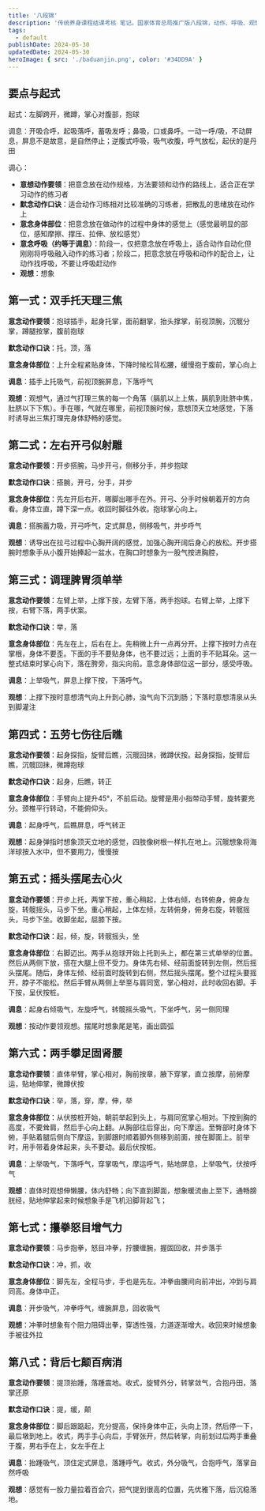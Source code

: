 ```yaml
---
title: '八段锦'
description: '传统养身课程结课考核 笔记。国家体育总局推广版八段锦，动作、呼吸、观想等要领摘要'
tags:
  - default
publishDate: 2024-05-30
updatedDate: 2024-05-30
heroImage: { src: './baduanjin.png', color: '#34DD9A' }
---
```


## 要点与起式
起式：左脚跨开，微蹲，掌心对腹部，抱球

调息：开吸合呼，起吸落呼，蓄吸发呼；鼻吸，口或鼻呼。一动一呼/吸，不动屏息，屏息不是故意，是自然停止；逆腹式呼吸，吸气收腹，呼气放松，起伏的是丹田

调心：
- **意想动作要领**：把意念放在动作规格，方法要领和动作的路线上，适合正在学习动作的练习者
- **默念动作口诀**：适合动作习练相对比较准确的习练者，把散乱的思绪放在动作上
- **意念身体部位**：把意念放在做动作的过程中身体的感觉上（感觉最明显的部位，感知摩擦、撑压、拉伸、放松感觉）
- **意念呼吸（约等于调息）**：阶段一，仅把意念放在呼吸上，适合动作自动化但刚刚将呼吸融入动作的练习者；阶段二，把意念放在呼吸和动作的配合上，让动作找呼吸，不要让呼吸赶动作
- **观想**：想象


## 第一式：双手托天理三焦
**意念动作要领**：抱球插手，起身托掌，面前翻掌，抬头撑掌，前视顶腕，沉髋分掌，蹲腿按掌，腹前抱球

**默念动作口诀**：托，顶，落

**意念身体部位**：上升全程紧贴身体，下降时候松背松腰，缓慢抱于腹前，掌心向上

**调息**：插手上托吸气，前视顶腕屏息，下落呼气

**观想**：观想气，通过气打理三焦的每一个角落（膈肌以上上焦，膈肌到肚脐中焦，肚脐以下下焦）。手在哪，气就在哪里，前视顶腕时候，意想顶天立地感觉，下落时诱导出三焦打理完身体舒畅的感觉。

## 第二式：左右开弓似射雕
**意念动作要领**：开步搭腕，马步开弓，侧移分手，并步抱球

**默念动作口诀**：搭腕，开弓，分手，并步

**意念身体部位**：先左开后右开，哪脚出哪手在外。开弓、分手时候朝着开的方向看。身体立直，蹲下深一点。收回时脚往外收。抱球掌心向上。

**调息**：搭腕蓄力吸，开弓呼气，定式屏息，侧移吸气，并步呼气

**观想**：诱导出在拉弓过程中心胸开阔的感觉，加强心胸开阔后身心的放松。开步搭腕时想象手从小腹开始捧起一盆水，在胸口时想象为一股气按进胸腔，

## 第三式：调理脾胃须单举
**意念动作要领**：左臂上举，上撑下按，左臂下落，两手抱球。右臂上举，上撑下按，右臂下落，两手伏案。

**默念动作口诀**：举，落

**意念身体部位**：先左在上，后右在上。先稍微上升一点再分开。上撑下按时力点在掌根，身体不要歪。下面的手不要贴身体，也不要过远；上面的手不贴耳朵。这一整式结束时掌心向下，落在胯旁，指尖向前。意念身体部位这一部分，感受呼吸。

**调息**：上举吸气，屏息上撑下按，下落呼气。

**观想**：上撑下按时意想清气向上升到心肺，浊气向下沉到肠；下落时意想清泉从头到脚灌注

## 第四式：五劳七伤往后瞧
**意念动作要领**：起身探指，旋臂后瞧，沉髋回抹，微蹲伏按。起身探指，旋臂后瞧，沉髋回抹，微蹲抱球

**默念动作口诀**：起身，后瞧，转正

**意念身体部位**：手臂向上提升45°，不前后动。旋臂是用小指带动手臂，旋转要充分。颈椎平行转动，不能俯仰头。

**调息**：起身呼气，后瞧屏息，呼气转正

**观想**：起身弹指时想象顶天立地的感觉，四肢像树根一样扎在地上。沉髋想象将海洋球按入水中，但不要用力，慢慢按

## 第五式：摇头摆尾去心火
**意念动作要领**：开步上托，两掌下按，重心稍起，上体右倾，右转俯身，俯身左旋，转髋摇头，马步下坐。重心稍起，上体左倾，左转俯身，俯身右旋，转髋摇头，马步下坐。收脚坐起，屈膝下按。

**默念动作口诀**：起，倾，旋，转髋摇头，坐

**意念身体部位**：右脚迈出。两手从抱球开始上托到头上，都在第三式单举的位置。然后从两侧下放，搭在大腿上但不受力。身体先右倾、经前面旋转到左侧，然后摇头摆尾。随后，身体左倾、经前面时旋转到右侧，然后摇头摆尾。整个过程头要摇开，脖子不能松。然后手臂从两侧上举至与肩同宽，掌心相对，此时收回右脚。手下按，呈伏按桩。

**调息**：起身右倾吸气，左旋呼气，转髋摇头吸气，下坐呼气，另一侧同理

**观想**：按动作要领观想。摆尾时想象尾是笔，画出圆弧

## 第六式：两手攀足固肾腰
**意念动作要领**：直体举臂，掌心相对，胸前按章，腋下穿掌，直立按摩，前俯摩运，贴地伸掌，微蹲伏按

**默念动作口诀**：举，落，穿，摩，伸，举

**意念身体部位**：从伏按桩开始，朝前举起到头上，与肩同宽掌心相对。下按到胸的高度，不要耸肩，然后手心向上翻。从胸部往后穿出，向下摩运。至臀部时身体下俯，手贴着腿后侧向下摩运，到脚跟时顺着脚外侧移到前面，按在脚面上。前举时，用手带着身体起来，头不要动。最后伏按桩。

**调息**：上举吸气，下落呼气，穿掌吸气，摩运呼气，贴地屏息，上举吸气，伏按呼气

**观想**：直体时观想伸懒腰，体内舒畅；向下直到脚面，想象暖流由上至下，通畅膀胱经，贴地伸掌起来时候想象手是飞机沿脚背起飞；

## 第七式：攥拳怒目增气力
**意念动作要领**：马步抱拳，怒目冲拳，拧腰缠腕，握固回收，并步落手

**默念动作口诀**：冲，抓，收

**意念身体部位**：脚先左，全程马步，手也是先左。冲拳由腰间向前冲出，冲到与肩同高。身体中正。

**调息**：开步吸气，冲拳呼气，缠腕屏息，回收吸气

**观想**：冲拳时想象有个阻力阻碍出拳，穿透性强，力道逐渐增大。收回来时候想象手被往外拉

## 第八式：背后七颠百病消
**意念动作要领**：提顶抬踵，落踵震地。收式，旋臂外分，转掌敛气，合抱丹田，落掌还原

**默念动作口诀**：提，缓，颠

**意念身体部位**：脚后跟踮起，充分提高，保持身体中正，头向上顶，然后停一下，最后墩到地上。收式，两手手心向后，手臂张开，然后转掌，向前划过后两手重叠于腹，男右手在上，女左手在上

**调息**：抬踵吸气，顶住定式屏息，落踵呼气。收式，外分吸气，合抱呼气，落掌自然呼吸

**观想**：感觉有一股力量拉着百会穴，把气提到很高的位置，先优雅下落，后沉稳落地。